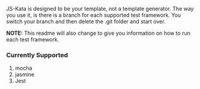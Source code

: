 <!--bl
(filemeta
    (title "How to use this project"))
/bl-->

JS-Kata is designed to be your template, not a template generator. The way you use it, is there is a branch for each supported test framework. You switch your branch and then delete the .git folder and start over.

**NOTE:** This readme will also change to give you information on how to run each test framework.

### Currently Supported

1. mocha
2. jasmine
3. Jest